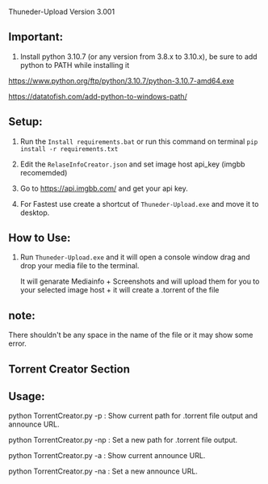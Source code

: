 Thuneder-Upload Version 3.001

## Important:

1. Install python 3.10.7 (or any version from 3.8.x to 3.10.x), be sure to add python to PATH while installing it

https://www.python.org/ftp/python/3.10.7/python-3.10.7-amd64.exe

https://datatofish.com/add-python-to-windows-path/

## Setup:

1. Run the ```Install requirements.bat``` or run this command on terminal ``` pip install -r requirements.txt ```

2. Edit the ```RelaseInfoCreator.json``` and set image host api_key (imgbb recomemded)

3. Go to https://api.imgbb.com/ and get your api key.

4. For Fastest use create a shortcut of ```Thuneder-Upload.exe``` and move it to desktop.

##  How to Use:

1. Run ```Thuneder-Upload.exe``` and it will open a console window 
    drag and drop your media file to the terminal.

    It will genarate Mediainfo + Screenshots and will upload them for you to your selected image host + it will create a .torrent of the file 

## note:

There shouldn't be any space in the name of the file or it may show some error. 

## Torrent Creator Section

## Usage:

python TorrentCreator.py -p : Show current path for .torrent file output and announce URL.

python TorrentCreator.py -np : Set a new path for .torrent file output.

python TorrentCreator.py -a : Show current announce URL.

python TorrentCreator.py -na : Set a new announce URL.
